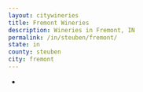 ```yaml
---
layout: citywineries
title: Fremont Wineries
description: Wineries in Fremont, IN
permalink: /in/steuben/fremont/
state: in
county: steuben
city: fremont
---
```

-

